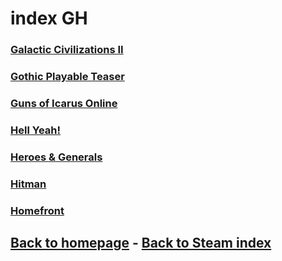 # index GH

### [Galactic Civilizations II](GalacticCivilizationsII/GalacticCivilizationsII.md)    
### [Gothic Playable Teaser](Gothic/Gothic.md)    
### [Guns of Icarus Online](GunsOfIcarus/GunsOfIcarus.md)     
### [Hell Yeah!](HellYeah/HellYeah.md)    
### [Heroes & Generals](Heroes&Generals/Heroes&Generals.md)     
### [Hitman](Hitman/Hitman.md)     
### [Homefront](Homefront/Homefront.md)        

## [Back to homepage](/)  -  [Back to Steam index](/Steam/indexSteam.html)
